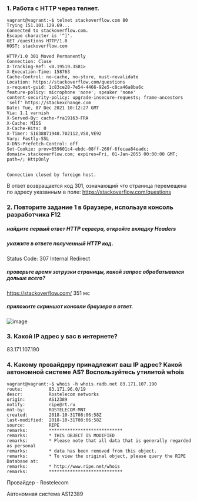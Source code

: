 ### 1. Работа c HTTP через телнет.
```
vagrant@vagrant:~$ telnet stackoverflow.com 80
Trying 151.101.129.69...
Connected to stackoverflow.com.
Escape character is '^]'.
GET /questions HTTP/1.0
HOST: stackoverflow.com

HTTP/1.0 301 Moved Permanently
Connection: Close
X-Tracking-Ref: <0.19519.3581>
X-Execution-Time: 158763
Cache-Control: no-cache, no-store, must-revalidate
Location: https://stackoverflow.com/questions
x-request-guid: 1c83ce28-7e54-4466-92e5-c8ca46a8ba6c
feature-policy: microphone 'none'; speaker 'none'
content-security-policy: upgrade-insecure-requests; frame-ancestors 'self' https://stackexchange.com
Date: Tue, 07 Dec 2021 10:12:27 GMT
Via: 1.1 varnish
X-Served-By: cache-fra19163-FRA
X-Cache: MISS
X-Cache-Hits: 0
X-Timer: S1638871948.702112,VS0,VE92
Vary: Fastly-SSL
X-DNS-Prefetch-Control: off
Set-Cookie: prov=659601c4-ebdc-08ff-260f-6fecaa84eadc; domain=.stackoverflow.com; expires=Fri, 01-Jan-2055 00:00:00 GMT; path=/; HttpOnly


Connection closed by foreign host.
```
В ответ возвращается код 301, означающий что страница перемещена по адресу указанным в поле: https://stackoverflow.com/questions
### 2. Повторите задание 1 в браузере, используя консоль разработчика F12
##### найдите первый ответ HTTP сервера, откройте вкладку Headers
##### укажите в ответе полученный HTTP код.
Status Code: 307 Internal Redirect
##### проверьте время загрузки страницы, какой запрос обрабатывался дольше всего?
https://stackoverflow.com/  351 мс
##### приложите скриншот консоли браузера в ответ.
![image](https://user-images.githubusercontent.com/64410504/145011332-f1c813b7-282a-499f-aae7-f79e766c5f13.png)

### 3. Какой IP адрес у вас в интернете?
83.171.107.190
### 4. Какому провайдеру принадлежит ваш IP адрес? Какой автономной системе AS? Воспользуйтесь утилитой whois
```
vagrant@vagrant:~$ whois -h whois.radb.net 83.171.107.190
route:          83.171.96.0/19
descr:          Rostelecom networks
origin:         AS12389
notify:         ripe@rt.ru
mnt-by:         ROSTELECOM-MNT
created:        2018-10-31T08:06:58Z
last-modified:  2018-10-31T08:06:58Z
source:         RIPE
remarks:        ****************************
remarks:        * THIS OBJECT IS MODIFIED
remarks:        * Please note that all data that is generally regarded as personal
remarks:        * data has been removed from this object.
remarks:        * To view the original object, please query the RIPE Database at:
remarks:        * http://www.ripe.net/whois
remarks:        ****************************
```
Провайдер - Rostelecom

Автономная система AS12389
